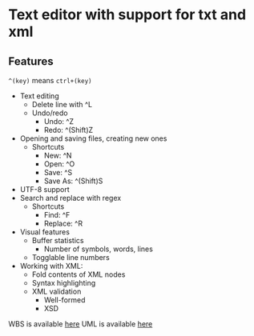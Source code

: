 # Text editor with support for txt and xml
## Features
`^(key)` means `ctrl+(key)`
- Text editing
	- Delete line with ^L
	- Undo/redo
		- Undo: ^Z
		- Redo: ^(Shift)Z
- Opening and saving files, creating new ones
	- Shortcuts
		- New: ^N
		- Open: ^O
		- Save: ^S
		- Save As: ^(Shift)S
- UTF-8 support
- Search and replace with regex
	- Shortcuts
		- Find: ^F
		- Replace: ^R
- Visual features
	- Buffer statistics
		- Number of symbols, words, lines
	- Togglable line numbers
- Working with XML:
	- Fold contents of XML nodes
	- Syntax highlighting
	- XML validation
		- Well-formed
		- XSD

WBS is available [here](/wbs.md)
UML is available [here](/uml.svg)
